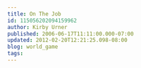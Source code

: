 ```yaml
---
title: On The Job
id: 115056202094159962
author: Kirby Urner
published: 2006-06-17T11:11:00.000-07:00
updated: 2012-02-20T12:21:25.098-08:00
blog: world_game
tags: 
---
```


